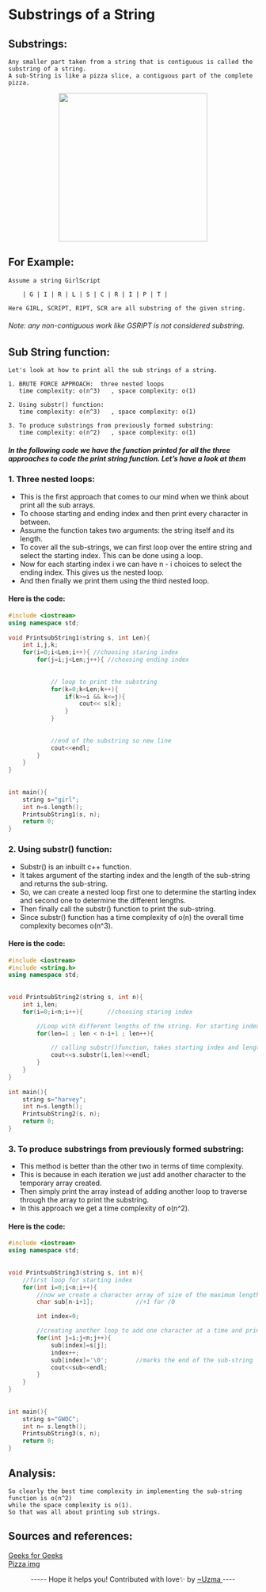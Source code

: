 # **Substrings of a String**
 
 
## **Substrings:**
    Any smaller part taken from a string that is contiguous is called the substring of a string. 
    A sub-String is like a pizza slice, a contiguous part of the complete pizza. 

<p align="center">
    <img height="300" src="https://i.ibb.co/8MWWrZ8/substring.png"></img>
</p>

## **For Example:**
    Assume a string GirlScript 

        | G | I | R | L | S | C | R | I | P | T |
    
    Here GIRL, SCRIPT, RIPT, SCR are all substring of the given string. 

    
###### *Note:*  any non-contiguous work like GSRIPT is not considered substring. 
 
 
 
 
 
 ## **Sub String function:**

    Let's look at how to print all the sub strings of a string.  
 
    1. BRUTE FORCE APPROACH:  three nested loops   
       time complexity: o(n^3)   , space complexity: o(1)
       
    2. Using substr() function:
       time complexity: o(n^3)   , space complexity: o(1)
       
    3. To produce substrings from previously formed substring:
       time complexity: o(n^2)   , space complexity: o(1)
 
##### In the following code we have the function printed for all the three approaches to code the print string function. Let’s have a look at them  
 
### 1. Three nested loops: 
 
* This is the first approach that comes to our mind when we think about print all the sub arrays.
* To choose starting and ending index and then print every character in between. 
* Assume the function takes two arguments: the string itself and its length. 
* To cover all the sub-strings, we can first loop over the entire string and select the starting index. This can be done using a loop. 
* Now for each starting index i we can have n - i choices to select the ending index. This gives us the nested loop. 
* And then finally we print them using the third nested loop. 
 
#### Here is the code: 
```cpp
#include <iostream> 
using namespace std; 
 
void PrintsubString1(string s, int Len){ 
    int i,j,k; 
    for(i=0;i<Len;i++){ //choosing staring index 
        for(j=i;j<Len;j++){ //choosing ending index 
            
            
            // loop to print the substring 
            for(k=0;k<Len;k++){ 
                if(k>=i && k<=j){ 
                    cout<< s[k]; 
                } 
            } 
            
            
            //end of the substring so new line 
            cout<<endl; 
        } 
    } 
} 
 
 
int main(){ 
    string s="girl"; 
    int n=s.length(); 
    PrintsubString1(s, n); 
    return 0; 
} 
```
 
### 2. Using substr() function: 
 
* Substr() is an inbuilt c++ function.
* It takes argument of the starting index and the length of the sub-string and returns the sub-string. 
* So, we can create a nested loop first one to determine the starting index and second one to determine the different lengths.
* Then finally call the substr() function to print the sub-string. 
* Since substr() function has a time complexity of o(n) the overall time complexity becomes o(n^3). 
 
#### Here is the code: 
```cpp
#include <iostream> 
#include <string.h> 
using namespace std; 
 
 
void PrintsubString2(string s, int n){ 
    int i,len; 
    for(i=0;i<n;i++){       //choosing staring index 

        //Loop with different lengths of the string. For starting index i, max length can be n-i. 
        for(len=1 ; len < n-i+1 ; len++){  

            // calling substr()function, takes starting index and length as input 
            cout<<s.substr(i,len)<<endl; 
        } 
    } 
} 
 
int main(){ 
    string s="harvey"; 
    int n=s.length(); 
    PrintsubString2(s, n); 
    return 0; 
} 
```
   
### 3. To produce substrings from previously formed substring: 
* This method is better than the other two in terms of time complexity. 
* This is because in each iteration we just add another character to the temporary array created.
* Then simply print the array instead of adding another loop to traverse through the array to print the substring. 
* In this approach we get a time complexity of o(n^2). 
 
#### Here is the code: 
```cpp
#include <iostream> 
using namespace std; 
 
 
void PrintsubString3(string s, int n){ 
    //first loop for starting index 
    for(int i=0;i<n;i++){ 
        //now we create a character array of size of the maximum length of substring possible with i as starting index 
        char sub[n-i+1];            //+1 for /0 

        int index=0; 

        //creating another loop to add one character at a time and print the array 
        for(int j=i;j<n;j++){ 
            sub[index]=s[j]; 
            index++; 
            sub[index]='\0';        //marks the end of the sub-string 
            cout<<sub<<endl; 
        } 
    } 
} 
 
 
int main(){ 
    string s="GWOC"; 
    int n= s.length(); 
    PrintsubString3(s, n); 
    return 0; 
} 
```
 
## Analysis: 
    So clearly the best time complexity in implementing the sub-string function is o(n^2)
    while the space complexity is o(1). 
    So that was all about printing sub strings. 
 
## Sources and references: 
   [Geeks for Geeks](https://www.geeksforgeeks.org/program-print-substrings-given-string/)  
   [Pizza img](https://carolinarice.com/wp-content/uploads/2020/04/Rice-Pizza-Crust.jpg )  
 
 
<p align = "center">----- Hope it helps you! Contributed with love✨ by <a href = "https://github.com/uzma024">~Uzma </a> ----</p>
